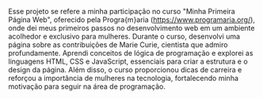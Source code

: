Esse projeto se refere a minha participação no curso "Minha Primeira Página Web", oferecido pela Progra{m}aria (https://www.programaria.org/), onde dei meus primeiros passos no desenvolvimento web em um ambiente acolhedor e exclusivo para mulheres. Durante o curso, desenvolvi uma página sobre as contribuições de Marie Curie, cientista que admiro profundamente. Aprendi conceitos de lógica de programação e explorei as linguagens HTML, CSS e JavaScript, essenciais para criar a estrutura e o design da página. Além disso, o curso proporcionou dicas de carreira e reforçou a importância de mulheres na tecnologia, fortalecendo minha motivação para seguir na área de programação.
